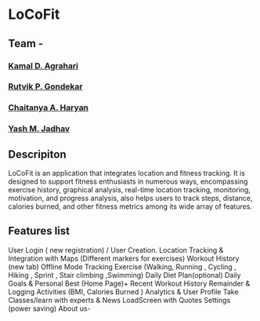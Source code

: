 # LoCoFit
## Team -
### [Kamal D. Agrahari](https://github.com/kamalagrahari03) 
### [Rutvik P. Gondekar](https://github.com/Rutvikgg)   
### [Chaitanya A. Haryan](https://github.com/God-Chaitanya) 
### [Yash M. Jadhav](https://github.com/Ymj26) 

## Descripiton
LoCoFit is an application that integrates location and fitness tracking. It is designed to support fitness enthusiasts in numerous ways, encompassing exercise history, graphical analysis, real-time location tracking, monitoring, motivation, and progress analysis, also helps users to track steps, distance, calories burned, and other fitness metrics among its wide array of features.

## Features list
User Login ( new registration)  / User Creation.
Location Tracking & Integration with Maps (Different markers for exercises)
Workout History (new tab)
Offline Mode
Tracking Exercise (Walking, Running , Cycling , Hiking , Sprint , Stair climbing ,Swimming)
Daily Diet Plan(optional)
Daily Goals & Personal Best (Home Page)+ Recent Workout  History
Remainder & Logging Activities (BMI, Calories Burned )
Analytics & User Profile
Take Classes/learn with experts & News
LoadScreen with Quotes
Settings (power saving)
About us-
